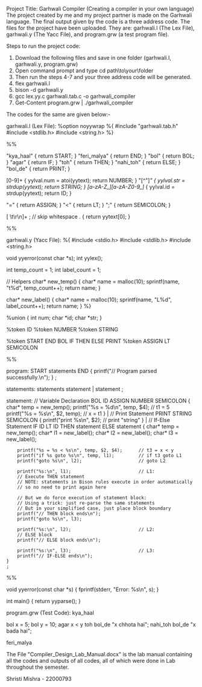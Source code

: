 Project Title: Garhwali Compiler (Creating a compiler in your own language)
The project created by me and my project partner is made on the Garhwali language. The final output given by the code is a three address code. 
The files for the project have been uploaded. They are: garhwali.l (The Lex File), garhwali.y (The Yacc File), and program.grw (a test program file).

Steps to run the project code:
1. Download the following files and save in one folder (garhwali.l, garhwali.y, program.grw)
2. Open command prompt and type cd path\to\your\folder
3. Then run the steps 4-7 and your three address code will be generated.
4. flex garhwali.l
5. bison -d garhwali.y
6. gcc lex.yy.c garhwali.tab.c -o garhwali_compiler
7. Get-Content program.grw | ./garhwali_compiler

The codes for the same are given below:- 

garhwali.l (Lex File):
%option noyywrap
%{
#include "garhwali.tab.h"
#include <stdlib.h>
#include <string.h>
%}

%%

"kya_haal"         { return START; }
"feri_malya"       { return END; }
"bol"              { return BOL; }
"agar"             { return IF; }
"toh"              { return THEN; }
"nahi_toh"         { return ELSE; }
"bol_de"           { return PRINT; }

[0-9]+             { yylval.num = atoi(yytext); return NUMBER; }
\"[^\"]*\"         { yylval.str = strdup(yytext); return STRING; }
[a-zA-Z_][a-zA-Z0-9_]* { yylval.id = strdup(yytext); return ID; }

"="                { return ASSIGN; }
"<"                { return LT; }
";"                { return SEMICOLON; }

[ \t\r\n]+         ; // skip whitespace
.                  { return yytext[0]; }

%%

garhwali.y (Yacc File):
%{
#include <stdio.h>
#include <stdlib.h>
#include <string.h>

void yyerror(const char *s);
int yylex();

int temp_count = 1;
int label_count = 1;

// Helpers
char* new_temp() {
    char* name = malloc(10);
    sprintf(name, "t%d", temp_count++);
    return name;
}

char* new_label() {
    char* name = malloc(10);
    sprintf(name, "L%d", label_count++);
    return name;
}
%}

%union {
    int num;
    char *id;
    char *str;
}

%token <id> ID
%token <num> NUMBER
%token <str> STRING

%token START END BOL IF THEN ELSE PRINT
%token ASSIGN LT SEMICOLON

%%

program:
    START statements END { printf("// Program parsed successfully.\n"); }
    ;

statements:
    statements statement
    | statement
    ;

statement:
    // Variable Declaration
    BOL ID ASSIGN NUMBER SEMICOLON {
        char* temp = new_temp();
        printf("%s = %d\n", temp, $4);      // t1 = 5
        printf("%s = %s\n", $2, temp);      // x = t1
    }
    |
    // Print Statement
    PRINT STRING SEMICOLON {
        printf("print %s\n", $2);           // print "string"
    }
    |
    // If-Else Statement
    IF ID LT ID THEN statement ELSE statement {
        char* temp = new_temp();
        char* l1 = new_label();
        char* l2 = new_label();
        char* l3 = new_label();

        printf("%s = %s < %s\n", temp, $2, $4);      // t3 = x < y
        printf("if %s goto %s\n", temp, l1);         // if t3 goto L1
        printf("goto %s\n", l2);                     // goto L2

        printf("%s:\n", l1);                         // L1:
        // Execute THEN statement
        // NOTE: statements in Bison rules execute in order automatically
        // so no need to print again here

        // But we do force execution of statement block:
        // Using a trick: just re-parse the same statements
        // But in your simplified case, just place block boundary
        printf("// THEN block ends\n");
        printf("goto %s\n", l3);

        printf("%s:\n", l2);                         // L2:
        // ELSE block
        printf("// ELSE block ends\n");

        printf("%s:\n", l3);                         // L3:
        printf("// IF-ELSE ends\n");
    }
    ;

%%

void yyerror(const char *s) {
    fprintf(stderr, "Error: %s\n", s);
}

int main() {
    return yyparse();
}

program.grw (Test Code):
kya_haal

bol x = 5;
bol y = 10;
agar x < y toh
    bol_de "x chhota hai";
nahi_toh
    bol_de "x bada hai";

feri_malya

The File "Compiler_Design_Lab_Manual.docx" is the lab manual containing all the codes and outputs of all codes, all of which were done in Lab throughout the semester. 

Shristi Mishra - 22000793
